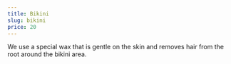 ```yaml
---
title: Bikini
slug: bikini
price: 20
---
```


We use a special wax that is gentle on the skin and removes hair from the root around the bikini area.
